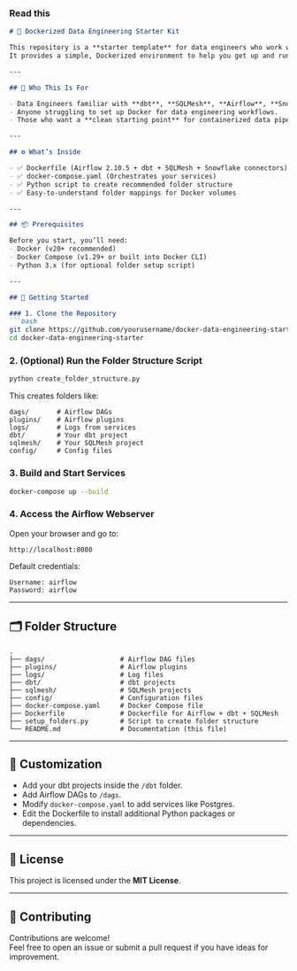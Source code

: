 ### Read this

```markdown
# 🚀 Dockerized Data Engineering Starter Kit

This repository is a **starter template** for data engineers who work with **dbt**, **SQLMesh**, **Apache Airflow**, and **Snowflake**, but are new to **Docker**.  
It provides a simple, Dockerized environment to help you get up and running quickly—no Docker expertise required!

---

## 🎯 Who This Is For

- Data Engineers familiar with **dbt**, **SQLMesh**, **Airflow**, **Snowflake**.
- Anyone struggling to set up Docker for data engineering workflows.
- Those who want a **clean starting point** for containerized data pipelines.

---

## ⚙️ What’s Inside

- ✅ Dockerfile (Airflow 2.10.5 + dbt + SQLMesh + Snowflake connectors)
- ✅ docker-compose.yaml (Orchestrates your services)
- ✅ Python script to create recommended folder structure
- ✅ Easy-to-understand folder mappings for Docker volumes

---

## 📦 Prerequisites

Before you start, you’ll need:
- Docker (v20+ recommended)
- Docker Compose (v1.29+ or built into Docker CLI)
- Python 3.x (for optional folder setup script)

---

## 🚀 Getting Started

### 1. Clone the Repository
```bash
git clone https://github.com/yourusername/docker-data-engineering-starter.git
cd docker-data-engineering-starter
```

### 2. (Optional) Run the Folder Structure Script
```bash
python create_folder_structure.py
```

This creates folders like:
```
dags/       # Airflow DAGs
plugins/    # Airflow plugins
logs/       # Logs from services
dbt/        # Your dbt project
sqlmesh/    # Your SQLMesh project
config/     # Config files
```

### 3. Build and Start Services
```bash
docker-compose up --build
```

### 4. Access the Airflow Webserver
Open your browser and go to:
```
http://localhost:8080
```

Default credentials:
```
Username: airflow
Password: airflow
```

---

## 🗂️ Folder Structure

```
.
├── dags/                   # Airflow DAG files
├── plugins/                # Airflow plugins
├── logs/                   # Log files
├── dbt/                    # dbt projects
├── sqlmesh/                # SQLMesh projects
├── config/                 # Configuration files
├── docker-compose.yaml     # Docker Compose file
├── Dockerfile              # Dockerfile for Airflow + dbt + SQLMesh
├── setup_folders.py        # Script to create folder structure
└── README.md               # Documentation (this file)
```

---

## 🔧 Customization

- Add your dbt projects inside the `/dbt` folder.
- Add Airflow DAGs to `/dags`.
- Modify `docker-compose.yaml` to add services like Postgres.
- Edit the Dockerfile to install additional Python packages or dependencies.

---

## 📝 License

This project is licensed under the **MIT License**.

---

## 🙌 Contributing

Contributions are welcome!  
Feel free to open an issue or submit a pull request if you have ideas for improvement.
